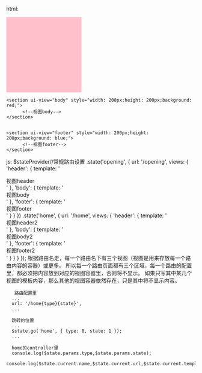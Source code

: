html:
    <section ui-view="header"  style="width: 200px;height: 200px;background: pink;">
          <!--视图header-->
    </section>

    <section ui-view="body" style="width: 200px;height: 200px;background: red;">
          <!--视图body-->
    </section>


    <section ui-view="footer" style="width: 200px;height: 200px;background: blue;">
          <!--视图footer-->
    </section>

js:
  $stateProvider//常规路由设置
    .state('opening', {
      url: '/opening',
      views: {
        'header': { template: '<div>视图header</div>' },
        'body': { template: '<div>视图body</div>' },
        'footer': { template: '<div>视图footer</div>' }
      }
    })
    .state('home', {
      url: '/home',
      views: {
      'header': { template: '<div>视图header2</div>' },
      'body': { template: '<div>视图body2</div>' },
      'footer': { template: '<div>视图footer2</div>' }
    }
      }
    });
 根据路由名走，每一个路由名下有三个视图（视图是用来存放每一个路由内容的容器）或更多。
 所以每一个路由页面都有三个区域，每一个路由的配置里，都必须把内容放到对应的视图容器里，否则将不显示。
 如果只写其中某几个视图的模板内容，那么其他的视图容器依然存在，只是其中将不显示内容。

       路由配置里
      ...
      url: '/home{type}{state}',
      ...

      跳转的位置
      ...
      $state.go('home', { type: 0, state: 1 });
      ...

      home的controller里
      console.log($state.params.type,$state.params.state);
      console.log($state.current.name,$state.current.url,$state.current.template);